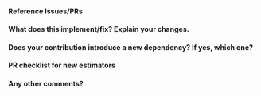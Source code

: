 <!--
Thanks for contributing a pull request! Please ensure you have taken a look at
the extension guidelines: https://github.com/alan-turing-institute/sktime/blob/master/CONTRIBUTING.md
-->

#### Reference Issues/PRs
<!--
Example: Fixes #1234. See also #3456.

Please use keywords (e.g., Fixes) to create link to the issues or pull requests
you resolved, so that they will automatically be closed when your pull request
is merged. See https://github.com/blog/1506-closing-issues-via-pull-requests
-->


#### What does this implement/fix? Explain your changes.
<!--
A clear and concise description of what you have implemented. 
-->

#### Does your contribution introduce a new dependency? If yes, which one? 

<!--
If your contribution does add a new dependency, we may suggest to initially develop your contribution in a separate
 companion package in https://github.com/sktime/ to keep external dependencies of the core sktime package to a minimum. 
-->


#### PR checklist for new estimators 
<!--
This is only relevant if you contribute a new estimator
 (classifiers, regressors, forecasters, etc
.). If so, please go through the checklist below. Otherwise please ignore check list.

- [ ] I've added unit tests and made sure they pass locally. 
- [ ] I've updated the existing example notebooks or provided a new one to showcase how my estimator works.
- [ ] I've updated sktime's [estimator overview](https://github.com/alan-turing-institute/sktime/blob/master/ESTIMATOR_OVERVIEW.md) and I'm committed to maintain my contribution and provide bug fixes if necessary.
- [ ] I've added myself to the list of contributors
-->

#### Any other comments?
<!--
Please be aware that we are a loose team of volunteers so patience is necessary; assistance handling other issues is very welcome. We value all user contributions, no matter how minor they are. If we are slow to review, either the pull request needs some benchmarking, tinkering, convincing, etc. or more likely the reviewers are simply busy. In either case, we ask for your understanding during the review process.

Thanks for contributing!
-->
